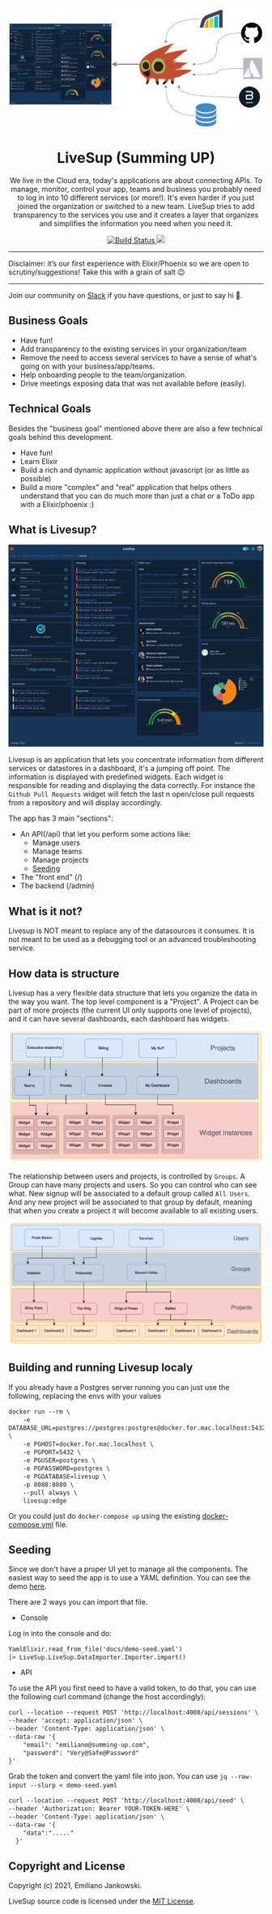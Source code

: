 <p align="center">
  <img src="docs/images/flow.png" width="500">
  
  <h1 align="center">LiveSup (Summing UP)</h1>
  
  <p align="center">
    We live in the Cloud era, today's applications are about connecting APIs. To manage, monitor, control your app, teams and business you probably need to log in into 10 different services (or more!). It's even harder if you just joined the organization or switched to a new team. LiveSup tries to add transparency to the services you use and it creates a layer that organizes and simplifies the information you need when you need it.
  </p>
</p>

<p align="center">
  <a href="#">
    <img alt="Build Status" src="https://github.com/livesup-dev/livesup/actions/workflows/test.yml/badge.svg">
  </a>
  <a href="https://codecov.io/gh/livesup-dev/livesup">
    <img src="https://codecov.io/gh/livesup-dev/livesup/branch/main/graph/badge.svg?token=7XTN1OEUHY"/>
  </a>
</p>

---

Disclaimer: it’s our first experience with Elixir/Phoenix so we are open to scrutiny/suggestions! Take this with a grain of salt :wink:

---

Join our community on [Slack](https://join.slack.com/t/livesup-community/shared_invite/zt-17j1hujw7-iBfqKPDd7yYw6jczyFr0Kg) if you have questions, or just to say hi 🎉.
## Business Goals

* Have fun!
* Add transparency to the existing services in your organization/team
* Remove the need to access several services to have a sense of what's going on with your business/app/teams.
* Help onboarding people to the team/organization.
* Drive meetings exposing data that was not available before (easily). 

## Technical Goals

Besides the "business goal" mentioned above there are also a few technical goals behind this development. 

* Have fun!
* Learn Elixir
* Build a rich and dynamic application without javascript (or as little as possible)
* Build a more "complex" and "real" application that helps others understand that you can do much more than just a chat or a ToDo app with a Elixir/phoenix :)

## What is Livesup?

![](/docs/images/dashboard-full.png)

Livesup is an application that lets you concentrate information from different services or datastores in a dashboard, it's a jumping off point. The information is displayed with predefined widgets. Each widget is responsible for reading and displaying the data correctly. For instance the `Github Pull Requests` widget will fetch the last n open/close pull requests from a repository and will display accordingly.

The app has 3 main "sections": 
* An API(/api) that let you perform some actions like:
  * Manage users
  * Manage teams
  * Manage projects
  * [Seeding](#seeding)
* The "front end" (/)
* The backend (/admin)

## What is it not?

Livesup is NOT meant to replace any of the datasources it consumes. It is not meant to be used as a debugging tool or an advanced troubleshooting service.

## How data is structure

Livesup has a very flexible data structure that lets you organize the data in the way you want. The top level component is a "Project". A Project can be part of more projects (the current UI only supports one level of projects), and it can have several dashboards, each dashboard has widgets. 

![](/docs/images/projects-data-structure.png)

The relationship between users and projects, is controlled by `Groups`. A Group can have many projects and users. So you can control who can see what. New signup will be associated to a default group called `All Users`. And any new project will be associated to that group by default, meaning that when you create a project it will become available to all existing users. 

![](/docs/images/users-projects.png)

## Building and running Livesup localy

If you already have a Postgres server running you can just use the following, replacing the envs with your values

```
docker run --rm \
    -e DATABASE_URL=postgres://postgres:postgres@docker.for.mac.localhost:5432/livesup \
    -e PGHOST=docker.for.mac.localhost \
    -e PGPORT=5432 \
    -e PGUSER=postgres \
    -e PGPASSWORD=postgres \
    -e PGDATABASE=livesup \
    -p 8080:8080 \
    --pull always \
    livesup:edge
```

Or you could just do `docker-compose up` using the existing [docker-compose.yml](docker-compose.yml) file.

## Seeding

Since we don't have a proper UI yet to manage all the components. The easiest way to seed the app is to use a YAML definition. You can see the demo [here](/docs/demo-seed.yaml). 
 
There are 2 ways you can import that file. 
* Console

Log in into the console and do: 

```
YamlElixir.read_from_file('docs/demo-seed.yaml')
|> LiveSup.LiveSup.DataImporter.Importer.import()
```

* API

To use the API you first need to have a valid token, to do that, you can use the following curl command (change the host accordingly):

```
curl --location --request POST 'http://localhost:4000/api/sessions' \
--header 'accept: application/json' \
--header 'Content-Type: application/json' \
--data-raw '{
    "email": "emiliano@summing-up.com",
    "password": "Very@Safe@Password"
}'
```

Grab the token and convert the yaml file into json. You can use `jq --raw-input --slurp < demo-seed.yaml`

```
curl --location --request POST 'http://localhost:4000/api/seed' \
--header 'Authorization: Bearer YOUR-TOKEN-HERE' \
--header 'Content-Type: application/json' \
--data-raw '{
    "data":"....."
  }'
```



## Copyright and License

Copyright (c) 2021, Emiliano Jankowski.

LiveSup source code is licensed under the [MIT License](LICENSE.md).

